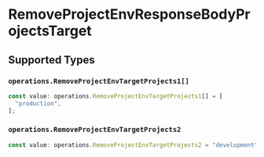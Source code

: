 # RemoveProjectEnvResponseBodyProjectsTarget


## Supported Types

### `operations.RemoveProjectEnvTargetProjects1[]`

```typescript
const value: operations.RemoveProjectEnvTargetProjects1[] = [
  "production",
];
```

### `operations.RemoveProjectEnvTargetProjects2`

```typescript
const value: operations.RemoveProjectEnvTargetProjects2 = "development";
```

